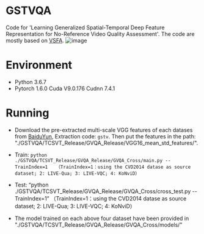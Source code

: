 # GSTVQA
Code for 'Learning Generalized Spatial-Temporal Deep Feature  Representation for No-Reference Video Quality Assessment'. The code are mostly based on [VSFA](https://github.com/lidq92/VSFA).
![image](https://user-images.githubusercontent.com/75255236/121126057-1fbca280-c85a-11eb-9b6d-2d221a83b263.png)


# Environment
* Python 3.6.7
* Pytorch 1.6.0  Cuda V9.0.176 Cudnn 7.4.1

# Running
* Download the pre-extracted multi-scale VGG features of each datases from [BaiduYun](https://pan.baidu.com/s/1pyl5Yz4opPdoACnqSWLXsw), Extraction code: `gstv`. Then put the features in the path: "./GSTVQA/TCSVT_Release/GVQA_Release/VGG16_mean_std_features/".

* Train:
  `python  ./GSTVQA/TCSVT_Release/GVQA_Release/GVQA_Cross/main.py --TrainIndex=1  
  （TrainIndex=1：using the CVD2014 datase as source dataset; 2: LIVE-Qua; 3: LIVE-VQC; 4: KoNviD）`

* Test:
  “python  ./GSTVQA/TCSVT_Release/GVQA_Release/GVQA_Cross/cross_test.py --TrainIndex=1”  （TrainIndex=1：using the CVD2014 datase as source dataset; 2: LIVE-Qua; 3: LIVE-VQC; 4: KoNviD）

* The model trained on each above four dataset have been provided in "./GSTVQA/TCSVT_Release/GVQA_Release/GVQA_Cross/models/"
